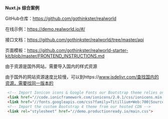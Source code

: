 **Nuxt.js** **综合案例**

GitHub仓库：https://github.com/gothinkster/realworld

在线示例：https://demo.realworld.io/#/

接口文档：https://github.com/gothinkster/realworld/tree/master/api

页面模板：https://github.com/gothinkster/realworld-starter-kit/blob/master/FRONTEND_INSTRUCTIONS.md

由于资源是国外网站，需要导入国内的样式资源

由于国外的网站资源速度比较慢，可以到https://www.jsdelivr.com/查找国内的资源，需要找同一版本的

```html
 <!-- Import Ionicon icons & Google Fonts our Bootstrap theme relies on -->
 <link href="//code.ionicframework.com/ionicons/2.0.1/css/ionicons.min.css" rel="stylesheet" type="text/css">
 <link href="//fonts.googleapis.com/css?family=Titillium+Web:700|Source+Serif+Pro:400,700|Merriweather+Sans:400,700|Source+Sans+Pro:400,300,600,700,300italic,400italic,600italic,700italic" rel="stylesheet" type="text/css">
 <!-- Import the custom Bootstrap 4 theme from our hosted CDN -->
 <link rel="stylesheet" href="//demo.productionready.io/main.css">
```

